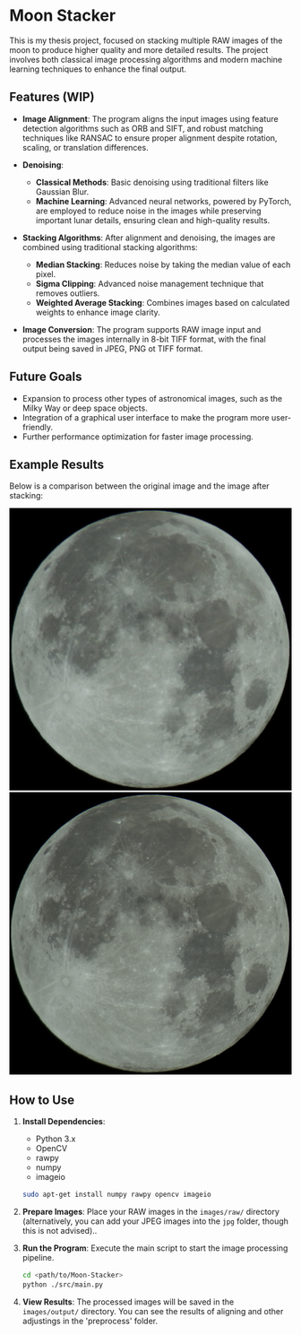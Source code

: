 # Moon Stacker

This is my thesis project, focused on stacking multiple RAW images of the moon to produce higher quality and more detailed results. The project involves both classical image processing algorithms and modern machine learning techniques to enhance the final output.

## Features (WIP)

- **Image Alignment**: The program aligns the input images using feature detection algorithms such as ORB and SIFT, and robust matching techniques like RANSAC to ensure proper alignment despite rotation, scaling, or translation differences.

- **Denoising**: 
  - **Classical Methods**: Basic denoising using traditional filters like Gaussian Blur.
  - **Machine Learning**: Advanced neural networks, powered by PyTorch, are employed to reduce noise in the images while preserving important lunar details, ensuring clean and high-quality results.

- **Stacking Algorithms**: After alignment and denoising, the images are combined using traditional stacking algorithms:
  - **Median Stacking**: Reduces noise by taking the median value of each pixel.
  - **Sigma Clipping**: Advanced noise management technique that removes outliers.
  - **Weighted Average Stacking**: Combines images based on calculated weights to enhance image clarity.

- **Image Conversion**: The program supports RAW image input and processes the images internally in 8-bit TIFF format, with the final output being saved in JPEG, PNG ot TIFF format.

## Future Goals

- Expansion to process other types of astronomical images, such as the Milky Way or deep space objects.
- Integration of a graphical user interface to make the program more user-friendly.
- Further performance optimization for faster image processing.

## Example Results

Below is a comparison between the original image and the image after stacking:

![Original Image](./images/extra/original_original_0.png) ![Stacked Image](./images/extra/orb_400_weighted_average_snr.png)


## How to Use

1. **Install Dependencies**: 

    - Python 3.x
    - OpenCV
    - rawpy
    - numpy
    - imageio

    ```sh
    sudo apt-get install numpy rawpy opencv imageio
    ```

2. **Prepare Images**: Place your RAW images in the `images/raw/` directory (alternatively, you can add your JPEG images into the `jpg` folder, though this is not advised)..

3. **Run the Program**: Execute the main script to start the image processing pipeline.

    ```sh
    cd <path/to/Moon-Stacker>
    python ./src/main.py
    ```

4. **View Results**: The processed images will be saved in the `images/output/` directory. You can see the results of aligning and other adjustings in the 'preprocess' folder.
